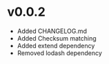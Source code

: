# v0.0.2

- Added CHANGELOG.md
- Added Checksum matching
- Added extend dependency
- Removed lodash dependency
